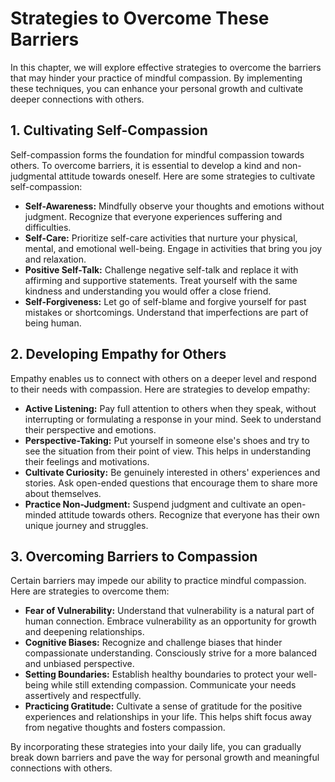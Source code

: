 Strategies to Overcome These Barriers
================================================

In this chapter, we will explore effective strategies to overcome the barriers that may hinder your practice of mindful compassion. By implementing these techniques, you can enhance your personal growth and cultivate deeper connections with others.

1\. Cultivating Self-Compassion
------------------------------

Self-compassion forms the foundation for mindful compassion towards others. To overcome barriers, it is essential to develop a kind and non-judgmental attitude towards oneself. Here are some strategies to cultivate self-compassion:

* **Self-Awareness:** Mindfully observe your thoughts and emotions without judgment. Recognize that everyone experiences suffering and difficulties.
* **Self-Care:** Prioritize self-care activities that nurture your physical, mental, and emotional well-being. Engage in activities that bring you joy and relaxation.
* **Positive Self-Talk:** Challenge negative self-talk and replace it with affirming and supportive statements. Treat yourself with the same kindness and understanding you would offer a close friend.
* **Self-Forgiveness:** Let go of self-blame and forgive yourself for past mistakes or shortcomings. Understand that imperfections are part of being human.

2\. Developing Empathy for Others
--------------------------------

Empathy enables us to connect with others on a deeper level and respond to their needs with compassion. Here are strategies to develop empathy:

* **Active Listening:** Pay full attention to others when they speak, without interrupting or formulating a response in your mind. Seek to understand their perspective and emotions.
* **Perspective-Taking:** Put yourself in someone else's shoes and try to see the situation from their point of view. This helps in understanding their feelings and motivations.
* **Cultivate Curiosity:** Be genuinely interested in others' experiences and stories. Ask open-ended questions that encourage them to share more about themselves.
* **Practice Non-Judgment:** Suspend judgment and cultivate an open-minded attitude towards others. Recognize that everyone has their own unique journey and struggles.

3\. Overcoming Barriers to Compassion
------------------------------------

Certain barriers may impede our ability to practice mindful compassion. Here are strategies to overcome them:

* **Fear of Vulnerability:** Understand that vulnerability is a natural part of human connection. Embrace vulnerability as an opportunity for growth and deepening relationships.
* **Cognitive Biases:** Recognize and challenge biases that hinder compassionate understanding. Consciously strive for a more balanced and unbiased perspective.
* **Setting Boundaries:** Establish healthy boundaries to protect your well-being while still extending compassion. Communicate your needs assertively and respectfully.
* **Practicing Gratitude:** Cultivate a sense of gratitude for the positive experiences and relationships in your life. This helps shift focus away from negative thoughts and fosters compassion.

By incorporating these strategies into your daily life, you can gradually break down barriers and pave the way for personal growth and meaningful connections with others.

